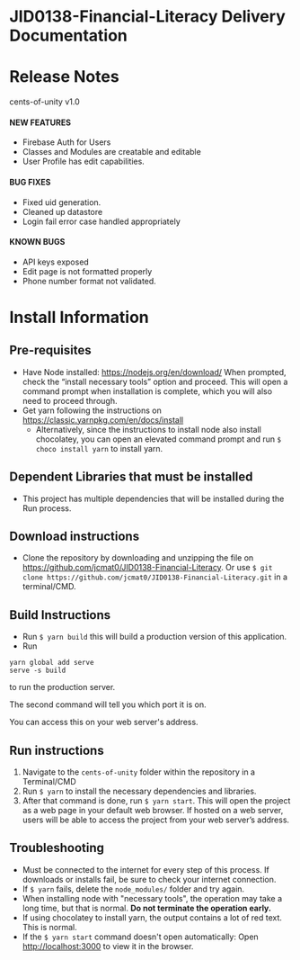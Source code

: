 # JID0138-Financial-Literacy Delivery Documentation
# Release Notes

cents-of-unity v1.0
#### NEW FEATURES     
- Firebase Auth for Users
- Classes and Modules are creatable and editable
- User Profile has edit capabilities.
#### BUG FIXES     
- Fixed uid generation.
- Cleaned up datastore
- Login fail error case handled appropriately
#### KNOWN BUGS     
- API keys exposed
- Edit page is not formatted properly
- Phone number format not validated.

# Install Information
## Pre-requisites
- Have Node installed: https://nodejs.org/en/download/
When prompted, check the “install necessary tools” option and proceed. This will open a command prompt when installation is complete, which you will also need to proceed through.
- Get yarn following the instructions on
https://classic.yarnpkg.com/en/docs/install
  - Alternatively, since the instructions to install node also install chocolatey, you can open an elevated command prompt and run `$ choco install yarn` to install yarn.
## Dependent Libraries that must be installed
- This project has multiple dependencies that will be installed during the Run process.
## Download instructions
- Clone the repository by downloading and unzipping the file on https://github.com/jcmat0/JID0138-Financial-Literacy. Or use `$ git clone https://github.com/jcmat0/JID0138-Financial-Literacy.git` in a terminal/CMD.
## Build Instructions
- Run `$ yarn build` this will build a production version of this application. 
- Run 
```
yarn global add serve
serve -s build
``` 
  to run the production server. 
  
  The second command will tell you which port it is on.
  
  You can access this on your web server's address.
## Run instructions
1. Navigate to the `cents-of-unity` folder within the repository in a Terminal/CMD
2. Run `$ yarn` to install the necessary dependencies and libraries.
3. After that command is done, run `$ yarn start`. This will open the project as a web page in your default web browser. If hosted on a web server, users will be able to access the project from your web server’s address.

## Troubleshooting
- Must be connected to the internet for every step of this process. If downloads or installs fail, be sure to check your internet connection.
- If `$ yarn` fails, delete the `node_modules/` folder and try again.
- When installing node with "necessary tools", the operation may take a long time, but that is normal. **Do not terminate the operation early.**
- If using chocolatey to install yarn, the output contains a lot of red text. This is normal.
- If the `$ yarn start` command doesn't open automatically: Open [http://localhost:3000](http://localhost:3000) to view it in the browser.